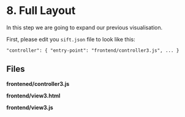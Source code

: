 # 8. Full Layout

In this step we are going to expand our previous visualisation.

First, please edit you `sift.json` file to look like this:

`"controller": { "entry-point": "frontend/controller3.js", ... }`

## Files

**frontened/controller3.js**

**frontend/view3.html**

**frontend/view3.js**
